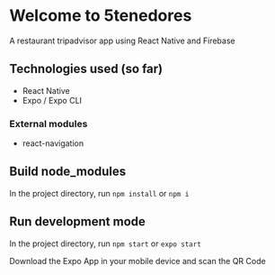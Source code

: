 # Welcome to 5tenedores

A restaurant tripadvisor app using React Native and Firebase

## Technologies used (so far)

- React Native
- Expo / Expo CLI

### External modules

- react-navigation

## Build node_modules

In the project directory, run `npm install` or `npm i`

## Run development mode

In the project directory, run `npm start` or `expo start`


Download the Expo App in your mobile device and scan the QR Code
